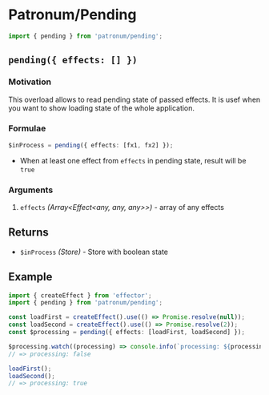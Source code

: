 # Patronum/Pending

```ts
import { pending } from 'patronum/pending';
```

## `pending({ effects: [] })`

### Motivation

This overload allows to read pending state of passed effects.
It is usef when you want to show loading state of the whole application.

### Formulae

```ts
$inProcess = pending({ effects: [fx1, fx2] });
```

- When at least one effect from `effects` in pending state, result will be `true`

### Arguments

1. `effects` _(Array<Effect<any, any, any>>)_ - array of any effects

## Returns

- `$inProcess` _(Store<boolean>)_ - Store with boolean state

## Example

```ts
import { createEffect } from 'effector';
import { pending } from 'patronum/pending';

const loadFirst = createEffect().use(() => Promise.resolve(null));
const loadSecond = createEffect().use(() => Promise.resolve(2));
const $processing = pending({ effects: [loadFirst, loadSecond] });

$processing.watch((processing) => console.info(`processing: ${processing}`));
// => processing: false

loadFirst();
loadSecond();
// => processing: true
```
